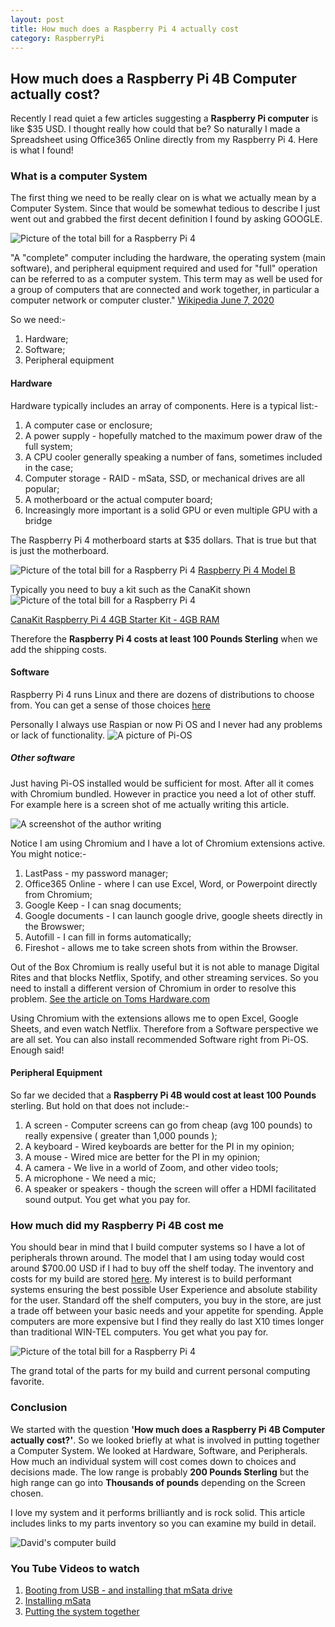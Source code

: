 ```yaml
---
layout: post
title: How much does a Raspberry Pi 4 actually cost
category: RaspberryPi
---
```


## How much does a Raspberry Pi 4B Computer actually cost?
Recently I read quiet a few articles suggesting a **Raspberry Pi computer** is like $35 USD.  I thought really how could that be? 
So naturally I made a Spreadsheet using Office365 Online directly from my Raspberry Pi 4.  Here is what I found!

### What is a computer System
The first thing we need to be really clear on is what we actually mean by a Computer System.  Since that would be somewhat tedious to describe 
I just went out and grabbed the first decent definition I found by asking GOOGLE.

![Picture of the total bill for a Raspberry Pi 4](/images/computer_sys.png)

"A "complete" computer including the hardware, the operating system (main software), and peripheral equipment required and used for "full" operation can be referred to as a computer system. This term may as well be used for a group of computers that are connected and work together, in particular a computer network or computer cluster." [Wikipedia June 7, 2020](https://en.wikipedia.org/wiki/Computer)

So we need:-
1. Hardware;
2. Software;
3. Peripheral equipment

#### Hardware
Hardware typically includes an array of components. Here is a typical list:-

1. A computer case or enclosure;
2. A power supply - hopefully matched to the maximum power draw of the full system;
3. A CPU cooler generally speaking a number of fans,  sometimes included in the case;
4. Computer storage - RAID - mSata, SSD, or mechanical drives are all popular;
5. A motherboard or the actual computer board;
6. Increasingly more important is a solid GPU or even multiple GPU with a bridge


The Raspberry Pi 4 motherboard starts at $35 dollars.  That is true but that is just the motherboard.

![Picture of the total bill for a Raspberry Pi 4](/images/pie.png) [Raspberry Pi 4 Model B](https://www.raspberrypi.org/products/raspberry-pi-4-model-b/specifications/)

Typically you need to buy a kit such as the CanaKit shown
![Picture of the total bill for a Raspberry Pi 4](/images/full_pi.png) 

[CanaKit Raspberry Pi 4 4GB Starter Kit - 4GB RAM](https://www.amazon.co.uk/CanaKit-Raspberry-4GB-Starter-Kit/dp/B07XH3HWTQ/ref=sr_1_6?dchild=1&keywords=raspberry+pi+4b&qid=1591541258&sr=8-6)

Therefore the **Raspberry Pi 4 costs at least 100 Pounds Sterling** when we add the shipping costs.

#### Software
Raspberry Pi 4 runs Linux and there are dozens of distributions to choose from.  You can get a sense of those choices [here](https://raspberrytips.com/best-os-for-raspberry-pi/)

Personally I always use Raspian or now Pi OS and I never had any problems or lack of functionality.
![A picture of Pi-OS](/images/pi_os.png) 

##### Other software
Just having Pi-OS installed would be sufficient for most.  After all it comes with Chromium bundled.  However in practice you need a lot of other stuff. For example here is a screen shot of me actually writing this article.

![A screenshot of the author writing](/images/me_writing.png) 

Notice I am using Chromium and I have a lot of Chromium extensions active.  You might notice:-

1. LastPass - my password manager;
2. Office365 Online - where I can use Excel, Word, or Powerpoint directly from Chromium;
3. Google Keep - I can snag documents;
4. Google documents - I can launch google drive,  google sheets directly in the Browswer;
5. Autofill - I can fill in forms automatically;
6. Fireshot - allows me to take screen shots from within the Browser.

Out of the Box Chromium is really useful but it is not able to manage Digital Rites and that blocks Netflix,  Spotify, and other streaming services.  So you need to install a different version of Chromium in order to resolve this problem.  [See the article on Toms Hardware.com](https://www.tomshardware.com/uk/how-to/play-netflix-raspberry-pi) 

Using Chromium with the extensions allows me to open Excel,  Google Sheets,  and even watch Netflix.  Therefore from a Software perspective we are all set.  You can also install recommended Software right from Pi-OS.  Enough said!

#### Peripheral Equipment
So far we decided that a **Raspberry Pi 4B would cost at least 100 Pounds** sterling. But hold on that does not include:- 

1. A screen - Computer screens can go from cheap (avg 100 pounds)  to really expensive ( greater than 1,000 pounds );
2. A keyboard - Wired keyboards are better for the PI in my opinion;
3. A mouse - Wired mice are better for the PI in my opinion;
4. A camera - We live in a world of Zoom,  and other video tools;
5. A microphone - We need a mic;
6. A speaker or speakers - though the screen will offer a HDMI facilitated sound output. You get what you pay for.

### How much did my Raspberry Pi 4B cost me
You should bear in mind that I build computer systems so I have a lot of peripherals thrown around.  The model that I am using today would cost around $700.00 USD if I had to buy off the shelf today.  The inventory and costs for my build are stored [here](https://github.com/CognitiveDave/CognitiveDave.github.io/blob/master/images/pies.Pdf). My interest is to build performant systems ensuring the best possible User Experience and absolute stability for the user. Standard off the shelf computers, you buy in the store, are just a trade off between your basic needs and your appetite for spending.  Apple computers are more expensive but I find they really do last X10 times longer than traditional WIN-TEL computers.  You get what you pay for.

![Picture of the total bill for a Raspberry Pi 4](/images/pi_bill.png)

The grand total of the parts for my build and current personal computing favorite.

### Conclusion
We started with the question **'How much does a Raspberry Pi 4B Computer actually cost?'**. So we looked briefly at what is involved in putting together a Computer System.  We looked at Hardware, Software, and Peripherals. How much an individual system will cost comes down to choices and decisions made.  The low range is probably **200 Pounds Sterling** but the high range can go into **Thousands of pounds** depending on the Screen chosen.

I love my system and it performs brilliantly and is rock solid. This article includes links to my parts inventory so you can examine my build in detail.

![David's computer build](/images/DSC_0064%203.JPG)

### You Tube Videos to watch

1. [Booting from USB - and installing that mSata drive](https://www.youtube.com/watch?v=eb_LssJYZ3k&t=8s)
2. [Installing mSata](https://www.youtube.com/watch?v=uz8-H7pqm2M)
3. [Putting the system together](https://www.youtube.com/watch?v=bQd8XLJbudQ)


